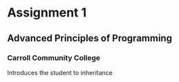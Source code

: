 # Assignment 1
## Advanced Principles of Programming
### Carroll Community College
Introduces the student to inheritance
